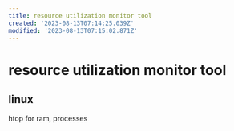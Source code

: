 ```yaml
---
title: resource utilization monitor tool
created: '2023-08-13T07:14:25.039Z'
modified: '2023-08-13T07:15:02.871Z'
---
```


# resource utilization monitor tool

## linux

htop for ram, processes
